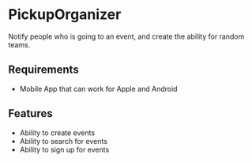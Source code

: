 # PickupOrganizer
Notify people who is going to an event, and create the ability for random teams.

## Requirements
- Mobile App that can work for Apple and Android

## Features
- Ability to create events
- Ability to search for events
- Ability to sign up for events
